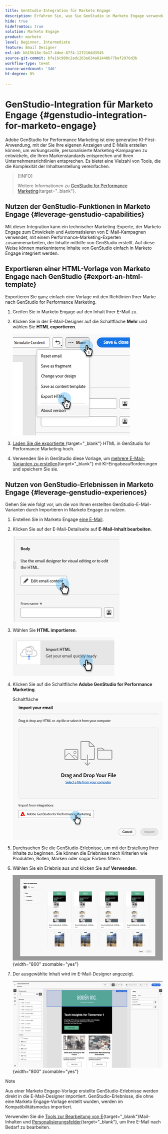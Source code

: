 ```yaml
---
title: GenStudio-Integration für Marketo Engage
description: Erfahren Sie, wie Sie GenStudio in Marketo Engage verwenden.
hide: true
hidefromtoc: true
solution: Marketo Engage
product: marketo
level: Beginner, Intermediate
feature: Email Designer
exl-id: bb15b18e-9a17-4dee-87f4-12f216dd3545
source-git-commit: bfa1bc900c2adc263e634a81440b77bef2976d3b
workflow-type: tm+mt
source-wordcount: '346'
ht-degree: 8%

---
```


# GenStudio-Integration für Marketo Engage {#genstudio-integration-for-marketo-engage}

Adobe GenStudio for Performance Marketing ist eine generative KI-First-Anwendung, mit der Sie Ihre eigenen Anzeigen und E-Mails erstellen können, um wirkungsvolle, personalisierte Marketing-Kampagnen zu entwickeln, die Ihren Markenstandards entsprechen und Ihren Unternehmensrichtlinien entsprechen. Es bietet eine Vielzahl von Tools, die die Komplexität der Inhaltserstellung vereinfachen.

>[!INFO]
>
>Weitere Informationen zu [GenStudio for Performance Marketing](https://experienceleague.adobe.com/de/docs/genstudio-for-performance-marketing/user-guide/home){target="_blank"}.

## Nutzen der GenStudio-Funktionen in Marketo Engage {#leverage-genstudio-capabilities}

Mit dieser Integration kann ein technischer Marketing-Experte, der Marketo Engage zum Entwickeln und Automatisieren von E-Mail-Kampagnen verwendet, mit einem Performance-Marketing-Experten zusammenarbeiten, der Inhalte mithilfe von GenStudio erstellt. Auf diese Weise können markeninterne Inhalte von GenStudio einfach in Marketo Engage integriert werden.

## Exportieren einer HTML-Vorlage von Marketo Engage nach GenStudio {#export-an-html-template}

Exportieren Sie ganz einfach eine Vorlage mit den Richtlinien Ihrer Marke nach GenStudio for Performance Marketing.

1. Greifen Sie in Marketo Engage auf den Inhalt Ihrer E-Mail zu.

1. Klicken Sie in der E-Mail-Designer auf die Schaltfläche **Mehr** und wählen Sie **HTML exportieren**.

   ![Exportieren von HTML](assets/genstudio-integration-1.png)

1. [Laden Sie die exportierte ](https://experienceleague.adobe.com/de/docs/genstudio-for-performance-marketing/user-guide/content/templates/use-templates#templates-from-ajo-and-marketo){target="_blank"} HTML in GenStudio for Performance Marketing hoch.

1. Verwenden Sie in GenStudio diese Vorlage, um [mehrere E-Mail-Varianten zu erstellen](https://experienceleague.adobe.com/de/docs/genstudio-for-performance-marketing/user-guide/create/create-email-experience){target="_blank"} mit KI-Eingabeaufforderungen und speichern Sie sie.

## Nutzen von GenStudio-Erlebnissen in Marketo Engage {#leverage-genstudio-experiences}

Gehen Sie wie folgt vor, um die von Ihnen erstellten GenStudio-E-Mail-Varianten durch Importieren in Marketo Engage zu nutzen.

1. Erstellen Sie in Marketo Engage [eine E-Mail](/help/marketo/product-docs/email-marketing/email-designer/email-authoring.md#create-an-email).

1. Klicken Sie auf der E-Mail-Detailseite auf **E-Mail-Inhalt bearbeiten**.

   ![Schaltfläche E-Mail-Inhalt bearbeiten](assets/genstudio-integration-2.png)

1. Wählen Sie **HTML importieren**.

   ![Schaltfläche &quot;HTML importieren“](assets/genstudio-integration-3.png)

1. Klicken Sie auf die Schaltfläche **Adobe GenStudio for Performance Marketing**.

   Schaltfläche ![Adobe GenStudio for Performance Marketing](assets/genstudio-integration-4.png)

1. Durchsuchen Sie die GenStudio-Erlebnisse, um mit der Erstellung Ihrer Inhalte zu beginnen. Sie können die Erlebnisse nach Kriterien wie Produkten, Rollen, Marken oder sogar Farben filtern.

1. Wählen Sie ein Erlebnis aus und klicken Sie auf **Verwenden**.

   ![Wählen Sie das gewünschte Erlebnis aus](assets/genstudio-integration-5.png){width="800" zoomable="yes"}

1. Der ausgewählte Inhalt wird im E-Mail-Designer angezeigt.

   ![E-Mail-Designer](assets/genstudio-integration-6.png){width="800" zoomable="yes"}

>[!NOTE]
>
>Aus einer Marketo Engage-Vorlage erstellte GenStudio-Erlebnisse werden direkt in die E-Mail-Designer importiert. GenStudio-Erlebnisse, die ohne eine Marketo Engage-Vorlage erstellt wurden, werden im Kompatibilitätsmodus importiert.

Verwenden Sie die [Tools zur Bearbeitung von E](/help/marketo/product-docs/email-marketing/email-designer/email-authoring.md#add-structure-and-content){target="_blank"}Mail-Inhalten und [Personalisierungsfelder](/help/marketo/product-docs/email-marketing/email-designer/email-authoring.md#personalize-content){target="_blank"}, um Ihre E-Mail nach Bedarf zu bearbeiten.
